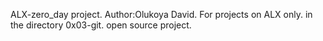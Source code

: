 ALX-zero_day project.
Author:Olukoya David.
For projects on ALX only.
in the directory 0x03-git.
open source project.